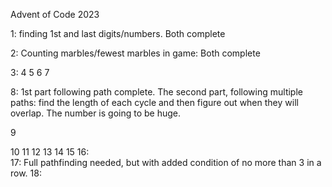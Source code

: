 Advent of Code 2023

1: finding 1st and last digits/numbers.  Both complete

2:  Counting marbles/fewest marbles in game:  Both complete

3: 
4
5
6
7

8:  1st part following path complete.  The second part, following multiple paths: find the length of each cycle and then figure out when they will overlap.  The number is going to be huge.

9

10
11
12
13
14
15
16:  
17:  Full pathfinding needed, but with added condition of no more than 3 in a row.
18: 
